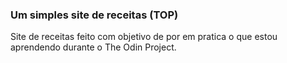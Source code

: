 ### Um simples site de receitas (TOP)

Site de receitas feito com objetivo de por em pratica o que estou aprendendo durante o The Odin Project.
